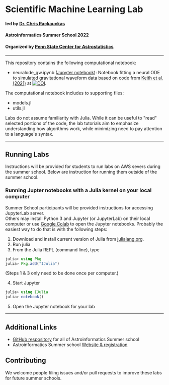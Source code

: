 # Scientific Machine Learning Lab

#### led by [Dr. Chris Rackauckas](https://chrisrackauckas.com/)
#### Astroinformatics Summer School 2022 
#### Organized by [Penn State Center for Astrostatistics](https://sites.psu.edu/astrostatistics/)

-----
This repository contains the following computational notebook: 
- neuralode_gw.ipynb ([Jupyter notebook](https://github.com/Astroinformatics/ScientificMachineLearning/blob/main/neuralode_gw.ipynb)): Notebook fitting a neural ODE to simulated gravitational waveform data based on code from [Keith et al. (2021)](https://arxiv.org/abs/2102.12695) at [![DOI](https://zenodo.org/badge/DOI/10.5281/zenodo.4477649.svg)](https://doi.org/10.5281/zenodo.4477649).

The computational notebook includes to supporting files: 
- models.jl 
- utils.jl

Labs do not assume familiarity with Julia.  While it can be useful to "read" selected portions of the code, the lab tutorials aim to emphasize understanding how algorithms work, while minimizing need to pay attention to a language's syntax.

----
## Running Labs
Instructions will be provided for students to run labs on AWS severs during the summer school.  Below are instruction for running them outside of the summer school.

### Running Jupter notebooks with a Julia kernel on your local computer
Summer School participants will be provided instructions for accessing JupyterLab server.  
Others may install Python 3 and Jupyter (or JupyterLab) on their local computer or use [Google Colab](https://colab.research.google.com/) to open the Jupyter notebooks.  Probably the easiest way to do that is with the following steps:
1.  Download and install current version of Julia from [julialang.org](https://julialang.org/downloads/).
2.  Run julia
3.  From the Julia REPL (command line), type
```julia
julia> using Pkg
julia> Pkg.add("IJulia")
```
(Steps 1 & 3 only need to be done once per computer.)

4.  Start Jupyter
```julia
julia> using IJulia
julia> notebook()
```
5.  Open the Jupyter notebook for your lab

---
## Additional Links
- [GitHub respository](https://github.com/Astroinformatics/SummerSchool2022) for all of Astroinformatics Summer school
- Astroinformatics Summer school [Website & registration](https://sites.psu.edu/astrostatistics/astroinfo-su22/)

## Contributing
We welcome people filing issues and/or pull requests to improve these labs for future summer schools.
